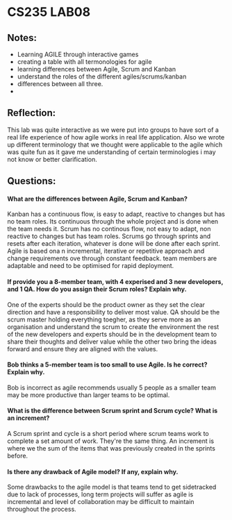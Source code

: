 # CS235 LAB08
## Notes:
- Learning AGILE through interactive games
- creating a table with all termonologies for agile
- learning differences between Agile, Scrum and Kanban
- understand the roles of the different agiles/scrums/kanban
- differences between all three.
- 

## Reflection: 
This lab was quite interactive as we were put into groups to have sort of a real life experience of how agile works in real life application. Also we wrote up different terminology that we thought were applicable to the agile which was quite fun as it gave me understanding of certain terminologies i may not know or better clarification.

## Questions:
 
#### What are the differences between Agile, Scrum and Kanban?
Kanban has a continuous flow, is easy to adapt, reactive to changes but has no team roles. Its continuous through the whole project and is done when the team needs it.
Scrum has no continous flow, not easy to adapt, non reactive to changes but has team roles. Scrums go through sprints and resets after each iteration, whatever is done will be done after each sprint.
Agile is based ona n incremental, iterative or repetitive approach and change requirements ove through constant feedback. team members are adaptable and need to be optimised for rapid deployment.

#### If provide you a 8-member team, with 4 experised and 3 new developers, and 1 QA. How do you assign their Scrum roles? Explain why.
One of the experts should be the product owner as they set the clear direction and have a responsibility to deliver most value.
QA should be the scrum master holding everything toegher, as they serve more as an organisation and understand the scrum to create the environment
the rest of the new developers and experts should be in the development team to share their thoughts and deliver value while the other two bring the ideas forward and ensure they are aligned with the values.

#### Bob thinks a 5-member team is too small to use Agile. Is he correct? Explain why.
Bob is incorrect as agile recommends usually 5 people as a smaller team may be more productive than larger teams to be optimal.

#### What is the difference between Scrum sprint and Scrum cycle? What is an increment?
A Scrum sprint and cycle is a short period where scrum teams work to complete a set amount of work. They're the same thing.
An increment is where we the sum of the items that was previously created in the sprints before.

#### Is there any drawback of Agile model? If any, explain why.
Some drawbacks to the agile model is that teams tend to get sidetracked due to lack of processes, long term projects will suffer as agile is incremental and level of collaboration may be difficult to maintain throughout the process.
